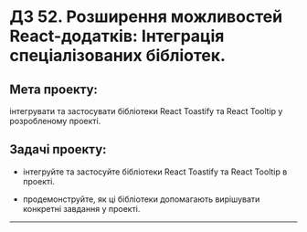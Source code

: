 # ДЗ 52. Розширення можливостей React-додатків: Інтеграція спеціалізованих бібліотек.

## Мета проекту:

інтегрувати та застосувати бібліотеки React Toastify та React Tooltip у розробленому проекті.

## Задачі проекту:

- інтегруйте та застосуйте бібліотеки React Toastify та React Tooltip в проекті.

- продемонструйте, як ці бібліотеки допомагають вирішувати конкретні завдання у проекті.

---
